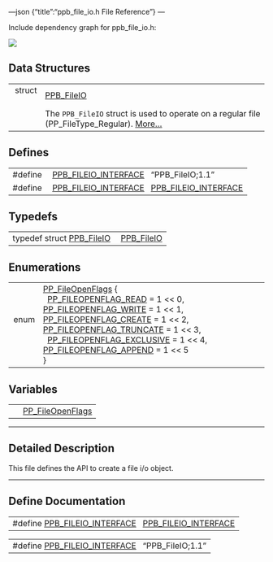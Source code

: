 —json {“title”:“ppb\_file\_io.h File Reference”} —

Include dependency graph for ppb\_file\_io.h:

![](/docs/native-client/pepper_dev/c/ppb__file__io_8h__incl.png)

Data Structures
---------------

<table><tbody><tr class="odd"><td style="text-align: right;">struct  </td><td><a href="/docs/native-client/pepper_dev/c/struct_p_p_b___file_i_o__1__1/" class="el">PPB_FileIO</a></td></tr><tr class="even"><td style="text-align: right;"> </td><td>The <code>PPB_FileIO</code> struct is used to operate on a regular file (PP_FileType_Regular). <a href="/docs/native-client/pepper_dev/c/struct_p_p_b___file_i_o__1__1#details">More…</a><br />
</td></tr></tbody></table>

Defines
-------

<table><tbody><tr class="odd"><td style="text-align: right;">#define </td><td><a href="/docs/native-client/pepper_dev/c/ppb__file__io_8h#aee417de3562daef62dbf68ddc16a8477" class="el">PPB_FILEIO_INTERFACE</a>   “PPB_FileIO;1.1”</td></tr><tr class="even"><td style="text-align: right;">#define </td><td><a href="/docs/native-client/pepper_dev/c/ppb__file__io_8h#af7e4bdd4e8dbe17acf89068130f60660" class="el">PPB_FILEIO_INTERFACE</a>   <a href="/docs/native-client/pepper_dev/c/ppb__file__io_8h#aee417de3562daef62dbf68ddc16a8477" class="el">PPB_FILEIO_INTERFACE</a></td></tr></tbody></table>

Typedefs
--------

<table><tbody><tr class="odd"><td style="text-align: right;">typedef struct <a href="/docs/native-client/pepper_dev/c/struct_p_p_b___file_i_o__1__1/" class="el">PPB_FileIO</a> </td><td><a href="/docs/native-client/pepper_dev/c/group___interfaces#ga7b7a4f4317a5af9982ba79d60f04db69" class="el">PPB_FileIO</a></td></tr></tbody></table>

Enumerations
------------

<table><tbody><tr class="odd"><td style="text-align: right;">enum  </td><td><a href="/docs/native-client/pepper_dev/c/group___enums#ga4c87e6dd19c1d49b66a9b37136a82e82" class="el">PP_FileOpenFlags</a> {<br />
  <a href="/docs/native-client/pepper_dev/c/group___enums#gga4c87e6dd19c1d49b66a9b37136a82e82a9d409b8a19e1a1c90b6c01f45cea8468" class="el">PP_FILEOPENFLAG_READ</a> = 1 &lt;&lt; 0, <a href="/docs/native-client/pepper_dev/c/group___enums#gga4c87e6dd19c1d49b66a9b37136a82e82ad43adf355739f7a82d0f1a884531afbd" class="el">PP_FILEOPENFLAG_WRITE</a> = 1 &lt;&lt; 1, <a href="/docs/native-client/pepper_dev/c/group___enums#gga4c87e6dd19c1d49b66a9b37136a82e82adc826ab2826a482ee2b15cc25d0d9ba2" class="el">PP_FILEOPENFLAG_CREATE</a> = 1 &lt;&lt; 2, <a href="/docs/native-client/pepper_dev/c/group___enums#gga4c87e6dd19c1d49b66a9b37136a82e82afc54dddff300e46f1ea644855abfd3e5" class="el">PP_FILEOPENFLAG_TRUNCATE</a> = 1 &lt;&lt; 3,<br />
  <a href="/docs/native-client/pepper_dev/c/group___enums#gga4c87e6dd19c1d49b66a9b37136a82e82a3ffa615692f3b3a2da0f1e04903eefce" class="el">PP_FILEOPENFLAG_EXCLUSIVE</a> = 1 &lt;&lt; 4, <a href="/docs/native-client/pepper_dev/c/group___enums#gga4c87e6dd19c1d49b66a9b37136a82e82a78c13cbbccebfa9c2b8b2f758397795c" class="el">PP_FILEOPENFLAG_APPEND</a> = 1 &lt;&lt; 5<br />
}</td></tr></tbody></table>

Variables
---------

<table><tbody><tr class="odd"><td style="text-align: right;"> </td><td><a href="/docs/native-client/pepper_dev/c/group___enums#ga4c87e6dd19c1d49b66a9b37136a82e82" class="el">PP_FileOpenFlags</a></td></tr></tbody></table>

------------------------------------------------------------------------

<span id="details" class="anchor" style="margin: 0;"></span>

Detailed Description
--------------------

This file defines the API to create a file i/o object.

------------------------------------------------------------------------

Define Documentation
--------------------

<span id="af7e4bdd4e8dbe17acf89068130f60660" class="anchor" style="margin: 0;"></span>

<table><tbody><tr class="odd"><td>#define <a href="/docs/native-client/pepper_dev/c/ppb__file__io_8h#af7e4bdd4e8dbe17acf89068130f60660" class="el">PPB_FILEIO_INTERFACE</a>   <a href="/docs/native-client/pepper_dev/c/ppb__file__io_8h#aee417de3562daef62dbf68ddc16a8477" class="el">PPB_FILEIO_INTERFACE</a></td></tr></tbody></table>

<span id="aee417de3562daef62dbf68ddc16a8477" class="anchor" style="margin: 0;"></span>

<table><tbody><tr class="odd"><td>#define <a href="/docs/native-client/pepper_dev/c/ppb__file__io_8h#aee417de3562daef62dbf68ddc16a8477" class="el">PPB_FILEIO_INTERFACE</a>   “PPB_FileIO;1.1”</td></tr></tbody></table>
